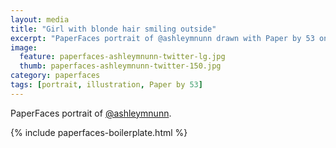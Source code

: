 ```yaml
---
layout: media
title: "Girl with blonde hair smiling outside"
excerpt: "PaperFaces portrait of @ashleymnunn drawn with Paper by 53 on an iPad."
image: 
  feature: paperfaces-ashleymnunn-twitter-lg.jpg
  thumb: paperfaces-ashleymnunn-twitter-150.jpg
category: paperfaces
tags: [portrait, illustration, Paper by 53]
---
```


PaperFaces portrait of [@ashleymnunn](http://twitter.com/ashleymnunn).

{% include paperfaces-boilerplate.html %}